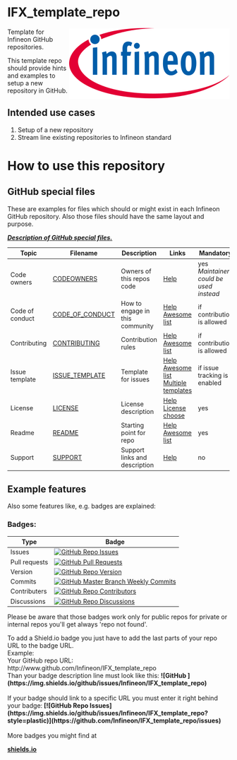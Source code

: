 # IFX_template_repo

<a href="https://www.infineon.com">
<img src="./assets/images/Logo.svg" align="right" alt="Infineon logo">
</a>

<p>Template for Infineon GitHub repositories.</p>
<p> This template repo should provide hints and examples to setup a new repository in GitHub.</p>

## Intended use cases

<ol>
<li> Setup of a new repository
<li> Stream line existing repositories to Infineon standard
</ol>

# How to use this repository
## GitHub special files
<p>These are examples for files which should or might exist in each Infineon GitHub repository. Also those files should have the same layout and purpose.</p>

[***Description of GitHub special files.***]( <https://github.com/joelparkerhenderson/github-special-files-and-paths#support>)

| Topic      | Filename               | Description         |Links|Mandatory|
|------------|------------------------|---------------------|--|-|
|Code owners | [CODEOWNERS](examples/CODEOWNERS) | Owners of this repos code |[Help](https://help.github.com/articles/about-codeowners/)|yes<br>*Maintainer could be used instead*|
|Code of conduct| [CODE_OF_CONDUCT](examples/CODE_OF_CONDUCT)| How to engage in this community |[Help](<https://docs.github.com/en/communities/setting-up-your-project-for-healthy-contributions/adding-a-code-of-conduct-to-your-project>)<br>[Awesome list](https://github.com/mntnr/awesome-contributing)|if contribution is allowed
|Contributing| [CONTRIBUTING](examples/CONTRIBUTING)| Contribution rules  |[Help](https://help.github.com/articles/setting-guidelines-for-repository-contributors/)<br>[Awesome list](https://github.com/mntnr/awesome-contributing)|if contribution is allowed|
|Issue template|[ISSUE_TEMPLATE](examples/ISSUE_TEMPLATE)|Template for issues|[Help](https://help.github.com/articles/creating-an-issue-template-for-your-repository/)<br>[Awesome list](https://github.com/devspace/awesome-github-templates)<br>[Multiple templates](https://blog.github.com/2018-01-25-multiple-issue-and-pull-request-templates/)|if issue tracking is enabled
|License | [LICENSE](examples/LICENSE) | License description |[Help](https://help.github.com/articles/adding-a-license-to-a-repository/)<br>[License choose](https://choosealicense.com)|yes|
|Readme | [README](examples/README.md) | Starting point for repo |[Help](<https://docs.github.com/en/repositories/managing-your-repositorys-settings-and-features/customizing-your-repository/about-readmes>)<br>[Awesome list](https://github.com/matiassingers/awesome-readme)|yes|
|Support | [SUPPORT](examples/SUPPORT) | Support links and description |[Help](https://docs.github.com/en/communities/setting-up-your-project-for-healthy-contributions/adding-support-resources-to-your-project)|no|



## Example features
<p>Also some features like, e.g. badges are explained:</p>

### Badges:
|Type|Badge|
|--|--|
|Issues|[![GitHub Repo Issues](https://img.shields.io/github/issues/Infineon/IFX_template_repo?style=plastic)](https://github.com/Infineon/IFX_template_repo/issues)|
|Pull requests|[![GitHub Pull Requests](https://img.shields.io/github/issues-pr-raw/Infineon/IFX_template_repo?style=plastic)](https://github.com/Infineon/IFX_template_repo/pulls)|
|Version|[![GitHub Repo Version](https://img.shields.io/github/package-json/v/Infineon/IFX_template_repo?style=plastic)](https://github.com/Infineon/IFX_template_repo/blob/master/package.json)|
|Commits|[![GitHub Master Branch Weekly Commits](https://img.shields.io/github/commit-activity/w/Infineon/IFX_template_repo/master?style=plastic)](https://github.com/Infineon/IFX_template_repo/tree/master)|
|Contributers|[![GitHub Repo Contributors](https://img.shields.io/github/contributors/Infineon/IFX_template_repo?style=plastic)](https://github.com/Infineon/IFX_template_repo/graphs/contributors)|
|Discussions|[![GitHub Repo Discussions](https://img.shields.io/github/discussions/Infineon/IFX_template_repo)](https://github.com/Infineon/IFX_template_repo/)|

<p>Please be aware that those badges work only for public repos for private or internal repos you'll get always 'repo not found'.</p>
<p>To add a Shield.io badge you just have to add the last parts of your repo URL to the badge URL.<br>
Example:<br>
Your GitHub repo URL:<br>
http://www.github.com/Infineon/IFX_template_repo <br>
Than your badge description line must look like this:
<b>![GitHub ](https://img.shields.io/github/issues/Infineon/IFX_template_repo)</b><br><br>
If your badge should link to a specific URL you must enter it right behind your badge:<b>
[![GitHub Repo Issues](https://img.shields.io/github/issues/Infineon/IFX_template_repo?style=plastic)](https://github.com/Infineon/IFX_template_repo/issues)</b><br><br>
More badges you might find at <b> 

[shields.io](https://img.shields.io)</b>
</p>



